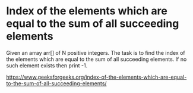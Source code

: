 # Index of the elements which are equal to the sum of all succeeding elements

Given an array arr[] of N positive integers. The task is to find the index of the elements which are equal to the sum of all succeeding elements. If no such element exists then print -1.

https://www.geeksforgeeks.org/index-of-the-elements-which-are-equal-to-the-sum-of-all-succeeding-elements/
